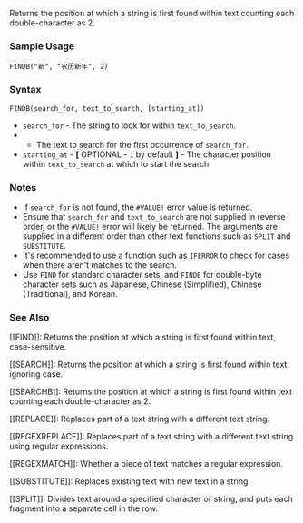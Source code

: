 Returns the position at which a string is first found within text counting each double-character as 2.

### Sample Usage

`FINDB("新", "农历新年", 2)`

### Syntax

`FINDB(search_for, text_to_search, [starting_at])`

* `search_for` - The string to look for within `text_to_search`.
* - The text to search for the first occurrence of `search_for`.
* `starting_at` - **[** OPTIONAL - `1` by default **]** - The character position within `text_to_search` at which to start the search.

### Notes

* If `search_for` is not found, the `#VALUE!` error value is returned.
* Ensure that `search_for` and `text_to_search` are not supplied in reverse order, or the `#VALUE!` error will likely be returned. The arguments are supplied in a different order than other text functions such as `SPLIT` and `SUBSTITUTE`.
* It's recommended to use a function such as `IFERROR` to check for cases when there aren't matches to the search.
* Use `FIND` for standard character sets, and `FINDB` for double-byte character sets such as Japanese, Chinese (Simplified), Chinese (Traditional), and Korean.

### See Also

[[FIND]]: Returns the position at which a string is first found within text, case-sensitive.

[[SEARCH]]: Returns the position at which a string is first found within text, ignoring case.

[[SEARCHB]]: Returns the position at which a string is first found within text counting each double-character as 2.

[[REPLACE]]: Replaces part of a text string with a different text string.

[[REGEXREPLACE]]: Replaces part of a text string with a different text string using regular expressions.

[[REGEXMATCH]]: Whether a piece of text matches a regular expression.

[[SUBSTITUTE]]: Replaces existing text with new text in a string.

[[SPLIT]]: Divides text around a specified character or string, and puts each fragment into a separate cell in the row.